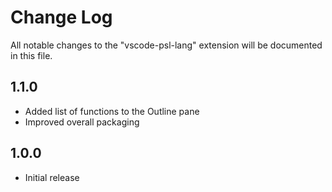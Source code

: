 # Change Log

All notable changes to the "vscode-psl-lang" extension will be documented in this file.

## 1.1.0

- Added list of functions to the Outline pane
- Improved overall packaging

## 1.0.0

- Initial release